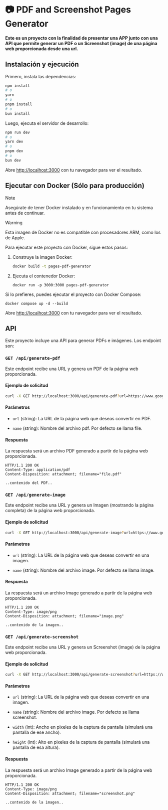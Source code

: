 # 📷 PDF and Screenshot Pages Generator

#### Este es un proyecto con la finalidad de presentar una APP junto con una API que permite generar un PDF o un Screenshot (image) de una página web proporcionada desde una url.

## Instalación y ejecución

Primero, instala las dependencias:

```bash
npm install
# o
yarn 
# o
pnpm install
# o
bun install
```
Luego, ejecuta el servidor de desarrollo:
```bash
npm run dev
# o
yarn dev
# o
pnpm dev
# o
bun dev
```

Abre [http://localhost:3000](http://localhost:3000) con tu navegador para ver el resultado.


## Ejecutar con Docker (Sólo para producción)

> [!NOTE]
> Asegúrate de tener Docker instalado y en funcionamiento en tu sistema antes de continuar.

> [!WARNING]
> Esta imagen de Docker no es compatible con procesadores ARM, como los de Apple.

Para ejecutar este proyecto con Docker, sigue estos pasos:

1. Construye la imagen Docker:

    ```bash
    docker build -t pages-pdf-generator
    ```

2. Ejecuta el contenedor Docker:

    ```
    docker run -p 3000:3000 pages-pdf-generator
    ```

Si lo prefieres, puedes ejecutar el proyecto con Docker Compose:
    
    docker compose up -d --build

Abre [http://localhost:3000](http://localhost:3000) con tu navegador para ver el resultado.

## API

Este proyecto incluye una API para generar PDFs e imágenes. Los endpoint son:

### `GET /api/generate-pdf`

Este endpoint recibe una URL y genera un PDF de la página web proporcionada.

#### Ejemplo de solicitud

```bash
curl -X GET http://localhost:3000/api/generate-pdf?url=https://www.google.com&name=page_google
```

#### Parámetros

- `url` (string): La URL de la página web que deseas convertir en PDF.

- `name` (string): Nombre del archivo pdf. Por defecto se llama file.

#### Respuesta

La respuesta será un archivo PDF generado a partir de la página web proporcionada.

```http
HTTP/1.1 200 OK
Content-Type: application/pdf
Content-Disposition: attachment; filename="file.pdf"

..contenido del PDF..
```



### `GET /api/generate-image`

Este endpoint recibe una URL y genera un Imagen (mostrando la página completa) de la página web proporcionada.

#### Ejemplo de solicitud

```bash
curl -X GET http://localhost:3000/api/generate-image?url=https://www.google.com&name=page_google
```

#### Parámetros

- `url` (string): La URL de la página web que deseas convertir en una imagen.

- `name` (string): Nombre del archivo image. Por defecto se llama image.

#### Respuesta

La respuesta será un archivo Image generado a partir de la página web proporcionada.

```http
HTTP/1.1 200 OK
Content-Type: image/png
Content-Disposition: attachment; filename="image.png"

..contenido de la imagen..
```




### `GET /api/generate-screenshot`

Este endpoint recibe una URL y genera un Screenshot (image) de la página web proporcionada.

#### Ejemplo de solicitud

```bash
curl -X GET http://localhost:3000/api/generate-screenshot?url=https://www.google.com&name=page_google&width=1920&height=1080
```

#### Parámetros

- `url` (string): La URL de la página web que deseas convertir en una imagen.

- `name` (string): Nombre del archivo image. Por defecto se llama screenshot.

- `width` (int): Ancho en pixeles de la captura de pantalla (simulará una pantalla de ese ancho).

- `height` (int): Alto en pixeles de la captura de pantalla (simulará una pantalla de esa altura).

#### Respuesta

La respuesta será un archivo Image generado a partir de la página web proporcionada.

```http
HTTP/1.1 200 OK
Content-Type: image/png
Content-Disposition: attachment; filename="screenshot.png"

..contenido de la imagen..
```
